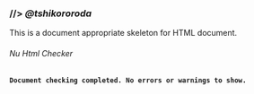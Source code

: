 ### &#47;&#47;&gt; _&#64;tshikororoda_

This is a document appropriate skeleton for HTML document.

###### Nu Html Checker
**`Document checking completed. No errors or warnings to show.`**
